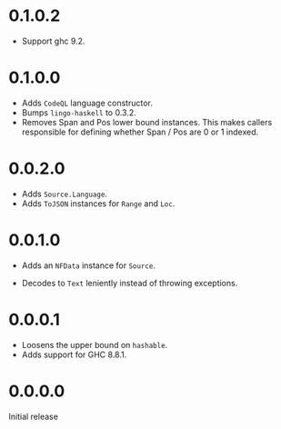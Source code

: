 # 0.1.0.2

- Support ghc 9.2.

# 0.1.0.0

- Adds `CodeQL` language constructor.
- Bumps `lingo-haskell` to 0.3.2.
- Removes Span and Pos lower bound instances. This makes callers responsible for defining whether Span / Pos are 0 or 1 indexed.

# 0.0.2.0

- Adds `Source.Language`.
- Adds `ToJSON` instances for `Range` and `Loc`.

# 0.0.1.0

- Adds an `NFData` instance for `Source`.

- Decodes to `Text` leniently instead of throwing exceptions.


# 0.0.0.1

- Loosens the upper bound on `hashable`.
- Adds support for GHC 8.8.1.


# 0.0.0.0

Initial release

